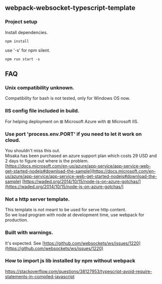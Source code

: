## webpack-websocket-typescript-template

### Project setup
Install dependencies.
```
npm install
```

use '-s' for npm silent.
```
npm run start -s
```
## FAQ
### Unix compatibility unknown.
Compatibility for bash is not tested, only for Windows OS now.

### IIS config file included in build.
For helping deployment on ⊞ Microsoft Azure with ⊞ Microsoft IIS.

### Use port 'process.env.PORT' if you need to let it work on cloud.
You shouldn't miss this out.  
Misaka has been purchased an azure support plan which costs 29 USD and 2 days to figure out where is the problem.  
[https://docs.microsoft.com/en-us/azure/app-service/app-service-web-get-started-nodejs#download-the-sample](https://docs.microsoft.com/en-us/azure/app-service/app-service-web-get-started-nodejs#download-the-sample)
[https://waded.org/2014/10/15/node-js-on-azure-gotchas/](https://waded.org/2014/10/15/node-js-on-azure-gotchas/)
### Not a http server template.
This template is not meant to be used for serve http content.  
So we load program with node at development time, use webpack for production.

### Built with warnings.
It's expected. See
[https://github.com/websockets/ws/issues/1220](https://github.com/websockets/ws/issues/1220)

### How to import js lib installed by npm without webpack 
https://stackoverflow.com/questions/38127953/typescript-avoid-require-statements-in-compiled-javascript

